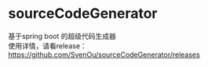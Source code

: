 # sourceCodeGenerator
基于spring boot 的超级代码生成器  
使用详情，请看release：  
https://github.com/SvenOu/sourceCodeGenerator/releases
